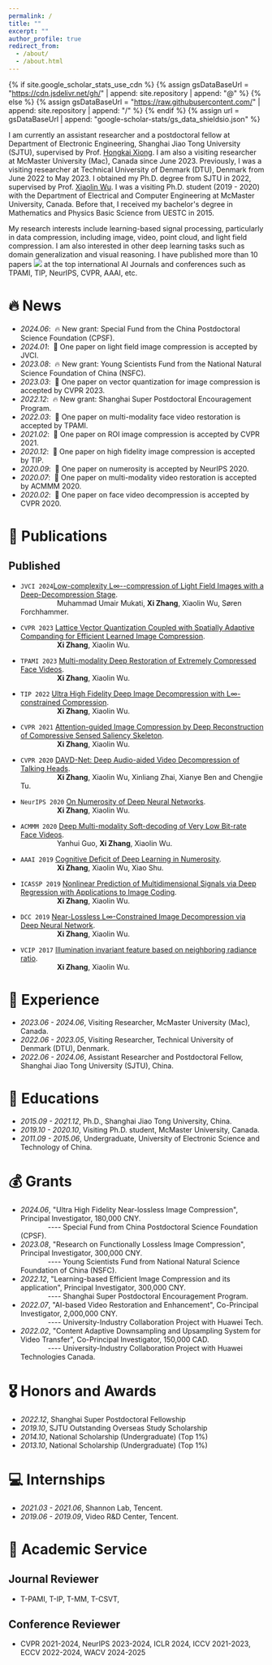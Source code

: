 ```yaml
---
permalink: /
title: ""
excerpt: ""
author_profile: true
redirect_from: 
  - /about/
  - /about.html
---
```



{% if site.google_scholar_stats_use_cdn %}
{% assign gsDataBaseUrl = "https://cdn.jsdelivr.net/gh/" | append: site.repository | append: "@" %}
{% else %}
{% assign gsDataBaseUrl = "https://raw.githubusercontent.com/" | append: site.repository | append: "/" %}
{% endif %}
{% assign url = gsDataBaseUrl | append: "google-scholar-stats/gs_data_shieldsio.json" %}

<span class='anchor' id='about-me'></span>

I am currently an assistant researcher and a postdoctoral fellow at Department of Electronic Engineering, Shanghai Jiao Tong University (SJTU), supervised by Prof. <a href="https://min.sjtu.edu.cn/En/FacultyShow/4?Vid=14">Hongkai Xiong</a>.
I am also a visiting researcher at McMaster University (Mac), Canada since June 2023. Previously, I was a visiting researcher at Technical University of Denmark (DTU), Denmark from June 2022 to May 2023.
I obtained my Ph.D. degree from SJTU in 2022, supervised by Prof. <a href="https://scholar.google.com/citations?user=ZuQnEIgAAAAJ">Xiaolin Wu</a>. I was a visiting Ph.D. student (2019 - 2020) with the Department of Electrical and Computer Engineering at McMaster University, Canada.  Before that, I received my bachelor's degree in Mathematics and Physics Basic Science from UESTC in 2015.

My research interests include learning-based signal processing, particularly in data compression, including image, video, point cloud, and light field compression.
I am also interested in other deep learning tasks such as domain generalization and visual reasoning. I have published more than 10 papers
  <a href='https://scholar.google.com/citations?user=78WvEjMAAAAJ'><img src="https://img.shields.io/endpoint?url={{ url | url_encode }}&logo=Google%20Scholar&labelColor=f6f6f6&color=9cf&style=flat&label=citations"></a>
at the top international AI Journals and conferences such as TPAMI, TIP, NeurIPS, CVPR, AAAI, etc.


# 🔥 News
<!-- - *2024.07*: &nbsp;🎉 One paper on point cloud compression is accepted by ECCV 2024.  -->
- *2024.06*: &nbsp;🔥 New grant: Special Fund from the China Postdoctoral Science Foundation (CPSF). 
- *2024.01*: &nbsp;🎉 One paper on light field image compression is accepted by JVCI. 
- *2023.08*: &nbsp;🔥 New grant: Young Scientists Fund from the National Natural Science Foundation of China (NSFC).
- *2023.03*: &nbsp;🎉 One paper on vector quantization for image compression is accepted by CVPR 2023. 
- *2022.12*: &nbsp;🔥 New grant: Shanghai Super Postdoctoral Encouragement Program.
- *2022.03*: &nbsp;🎉 One paper on multi-modality face video restoration is accepted by TPAMI. 
- *2021.02*: &nbsp;🎉 One paper on ROI image compression is accepted by CVPR 2021. 
- *2020.12*: &nbsp;🎉 One paper on high fidelity image compression is accepted by TIP. 
- *2020.09*: &nbsp;🎉 One paper on numerosity is accepted by NeurIPS 2020. 
- *2020.07*: &nbsp;🎉 One paper on multi-modality video restoration is accepted by ACMMM 2020. 
- *2020.02*: &nbsp;🎉 One paper on face video decompression is accepted by CVPR 2020. 


# 📝 Publications 

<!-- <div class='paper-box'><div class='paper-box-image'><div><div class="badge">CVPR 2016</div><img src='images/500x300.png' alt="sym" width="100%"></div></div>
<div class='paper-box-text' markdown="1">

[Deep Residual Learning for Image Recognition](https://openaccess.thecvf.com/content_cvpr_2016/papers/He_Deep_Residual_Learning_CVPR_2016_paper.pdf)

**Kaiming He**, Xiangyu Zhang, Shaoqing Ren, Jian Sun

[**Project**](https://scholar.google.com/citations?view_op=view_citation&hl=zh-CN&user=DhtAFkwAAAAJ&citation_for_view=DhtAFkwAAAAJ:ALROH1vI_8AC) <strong><span class='show_paper_citations' data='DhtAFkwAAAAJ:ALROH1vI_8AC'></span></strong>
- Lorem ipsum dolor sit amet, consectetur adipiscing elit. Vivamus ornare aliquet ipsum, ac tempus justo dapibus sit amet. 
</div>
</div> -->

<!-- ## Preprints

- ``arXiv``[FLLIC: Functionally Lossless Image Compression](https://arxiv.org/pdf/2401.13616.pdf).
**Xi Zhang**, Xiaolin Wu.

- ``arXiv``[Dual-layer Image Compression via Adaptive Downsampling and Spatially Varying Upconversion](https://arxiv.org/pdf/2302.06096.pdf).
**Xi Zhang**, Xiaolin Wu.

- ``arXiv``[Asymmetric Coding for Ultrahigh Throughput Encoding (ACUTE)]().Seyed Mehdi Ayyoubzadeh, **Xi Zhang**, Xiaolin Wu. -->


## Published

<!-- - ``ECCV 2024``[Fast Point Cloud Geometry Compression with Context-based Residual Coding and INR-based Refinement](). -->
<!-- Haoxu, **Xi Zhang**, Xiaolin Wu. -->

- ``JVCI 2024``[Low-complexity L∞--compression of Light Field Images with a Deep-Decompression Stage](https://doi.org/10.1016/j.jvcir.2024.104072). \
&emsp; &emsp; &emsp; &emsp; 
Muhammad Umair Mukati, **Xi Zhang**, Xiaolin Wu, Søren Forchhammer.

- ``CVPR 2023`` [Lattice Vector Quantization Coupled with Spatially Adaptive Companding for Efficient Learned Image Compression](https://openaccess.thecvf.com/content/CVPR2023/html/Zhang_LVQAC_Lattice_Vector_Quantization_Coupled_With_Spatially_Adaptive_Companding_for_CVPR_2023_paper.html). \
&emsp; &emsp; &emsp; &emsp; 
**Xi Zhang**, Xiaolin Wu.

- ``TPAMI 2023`` [Multi-modality Deep Restoration of Extremely Compressed Face Videos](https://ieeexplore.ieee.org/abstract/document/9730053). \
&emsp; &emsp; &emsp; &emsp; 
**Xi Zhang**, Xiaolin Wu.

- ``TIP 2022`` [Ultra High Fidelity Deep Image Decompression with L∞-constrained Compression](https://ieeexplore.ieee.org/abstract/document/9277919). \
&emsp; &emsp; &emsp; &emsp; 
**Xi Zhang**, Xiaolin Wu.

- ``CVPR 2021`` [Attention-guided Image Compression by Deep Reconstruction of Compressive Sensed Saliency Skeleton](https://openaccess.thecvf.com/content/CVPR2021/html/Zhang_Attention-Guided_Image_Compression_by_Deep_Reconstruction_of_Compressive_Sensed_Saliency_CVPR_2021_paper.html). \
&emsp; &emsp; &emsp; &emsp; 
**Xi Zhang**, Xiaolin Wu.

- ``CVPR 2020`` [DAVD-Net: Deep Audio-aided Video Decompression of Talking Heads](https://openaccess.thecvf.com/content_CVPR_2020/html/Zhang_DAVD-Net_Deep_Audio-Aided_Video_Decompression_of_Talking_Heads_CVPR_2020_paper.html). \
&emsp; &emsp; &emsp; &emsp; 
**Xi Zhang**, Xiaolin Wu, Xinliang Zhai, Xianye Ben and Chengjie Tu.

- ``NeurIPS 2020`` [On Numerosity of Deep Neural Networks](https://proceedings.neurips.cc/paper/2020/hash/13e36f06c66134ad65f532e90d898545-Abstract.html). \
&emsp; &emsp; &emsp; &emsp; 
**Xi Zhang**, Xiaolin Wu.

- ``ACMMM 2020`` [Deep Multi-modality Soft-decoding of Very Low Bit-rate Face Videos](https://dl.acm.org/doi/abs/10.1145/3394171.3413709). \
&emsp; &emsp; &emsp; &emsp; 
Yanhui Guo, **Xi Zhang**, Xiaolin Wu.

- ``AAAI 2019`` [Cognitive Deficit of Deep Learning in Numerosity](https://ojs.aaai.org/index.php/AAAI/article/view/3928). \
&emsp; &emsp; &emsp; &emsp; 
**Xi Zhang**, Xiaolin Wu, Xiao Shu.

- ``ICASSP 2019`` [Nonlinear Prediction of Multidimensional Signals via Deep Regression with Applications to Image Coding](https://ieeexplore.ieee.org/abstract/document/8683863). \
&emsp; &emsp; &emsp; &emsp; 
**Xi Zhang**, Xiaolin Wu.

- ``DCC 2019`` [Near-Lossless L∞-Constrained Image Decompression via Deep Neural Network](https://ieeexplore.ieee.org/abstract/document/8712819). \
&emsp; &emsp; &emsp; &emsp; 
**Xi Zhang**, Xiaolin Wu.

- ``VCIP 2017`` [Illumination invariant feature based on neighboring radiance ratio](https://ieeexplore.ieee.org/abstract/document/8305111). \
&emsp; &emsp; &emsp; &emsp; 
**Xi Zhang**, Xiaolin Wu.


# 🎨 Experience
<!-- - *2024.06 - 2025.06*, Research Fellow, Nanyang Technological University (NTU), Singapore. -->
- *2023.06 - 2024.06*, Visiting Researcher, McMaster University (Mac), Canada.
- *2022.06 - 2023.05*, Visiting Researcher, Technical University of Denmark (DTU), Denmark.
- *2022.06 - 2024.06*, Assistant Researcher and Postdoctoral Fellow, Shanghai Jiao Tong University (SJTU), China.



# 📖 Educations
- *2015.09 - 2021.12*, Ph.D., Shanghai Jiao Tong University, China.
- *2019.10 - 2020.10*, Visiting Ph.D. student, McMaster University, Canada. 
- *2011.09 - 2015.06*, Undergraduate, University of Electronic Science and Technology of China.



# 💰 Grants
- *2024.06*,  "Ultra High Fidelity Near-lossless Image Compression", Principal Investigator, 180,000 CNY. \
&emsp; &emsp; &emsp; ---- Special Fund from China Postdoctoral Science Foundation (CPSF). 
- *2023.08*,  "Research on Functionally Lossless Image Compression", Principal Investigator, 300,000 CNY. \
&emsp; &emsp; &emsp; ---- Young Scientists Fund from National Natural Science Foundation of China (NSFC).
- *2022.12*,  "Learning-based Efficient Image Compression and its application", Principal Investigator, 300,000 CNY. \
&emsp; &emsp; &emsp; ---- Shanghai Super Postdoctoral Encouragement Program.
- *2022.07*,  "AI-based Video Restoration and Enhancement", Co-Principal Investigator, 2,000,000 CNY. \
&emsp; &emsp; &emsp; ---- University-Industry Collaboration Project with Huawei Tech.
- *2022.02*,  "Content Adaptive Downsampling and Upsampling System for Video Transfer", Co-Principal Investigator, 150,000 CAD. \
&emsp; &emsp; &emsp; ---- University-Industry Collaboration Project with Huawei Technologies Canada.


# 🎖 Honors and Awards
- *2022.12*, Shanghai Super Postdoctoral Fellowship
- *2019.10*, SJTU Outstanding Overseas Study Scholarship
- *2014.10*, National Scholarship (Undergraduate) (Top 1%)
- *2013.10*, National Scholarship (Undergraduate) (Top 1%)


<!-- # 💬 Invited Talks
- *2021.06*, Lorem ipsum dolor sit amet, consectetur adipiscing elit. Vivamus ornare aliquet ipsum, ac tempus justo dapibus sit amet. 
- *2021.03*, Lorem ipsum dolor sit amet, consectetur adipiscing elit. Vivamus ornare aliquet ipsum, ac tempus justo dapibus sit amet.  \| [\[video\]](https://github.com/) -->


# 💻 Internships
- *2021.03 - 2021.06*, Shannon Lab, Tencent.
- *2019.06 - 2019.09*, Video R&D Center, Tencent. 


# 💬 Academic Service

## Journal Reviewer
- T-PAMI, T-IP, T-MM, T-CSVT, 

## Conference Reviewer
- CVPR 2021-2024, NeurIPS 2023-2024, ICLR 2024, ICCV 2021-2023, ECCV 2022-2024, WACV 2024-2025